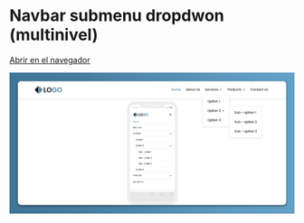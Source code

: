 # Navbar submenu dropdwon (multinivel)

[Abrir en el navegador](https://oscarpedroza.github.io/html-css-js-components-and-layouts/navbars/navbar-dropdown-extended/)

![navbar-dropdown-multilevel-screen](img/navbar-dropdown-multilevel-screen.jpg)
